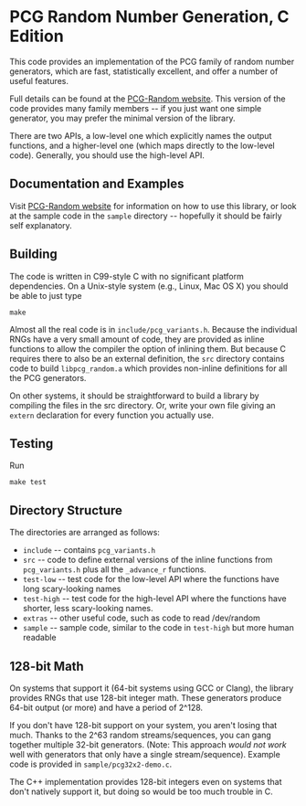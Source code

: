 # PCG Random Number Generation, C Edition

[PCG-Random website]: http://www.pcg-random.org

This code provides an implementation of the PCG family of random number
generators, which are fast, statistically excellent, and offer a number of
useful features.

Full details can be found at the [PCG-Random website].  This version
of the code provides many family members -- if you just want one
simple generator, you may prefer the minimal version of the library.

There are two APIs, a low-level one which explicitly names the output
functions, and a higher-level one (which maps directly to the low-level
code).  Generally, you should use the high-level API.

## Documentation and Examples

Visit [PCG-Random website] for information on how to use this library, or look
at the sample code in the `sample` directory -- hopefully it should be fairly
self explanatory.

## Building

The code is written in C99-style C with no significant platform dependencies.
On a Unix-style system (e.g., Linux, Mac OS X) you should be able to just
type

    make

Almost all the real code is in `include/pcg_variants.h`.  Because the
individual RNGs have a very small amount of code, they are provided as
inline functions to allow the compiler the option of inlining them.
But because C requires there to also be an external definition, the
`src` directory contains code to build `libpcg_random.a` which provides
non-inline definitions for all the PCG generators.

On other systems, it should be straightforward to build a library by
compiling the files in the src directory.  Or, write your own file giving
an `extern` declaration for every function you actually use.

## Testing

Run

    make test

## Directory Structure

The directories are arranged as follows:

* `include` -- contains `pcg_variants.h`
* `src` -- code to define external versions of the inline functions from
  `pcg_variants.h` plus all the `_advance_r` functions.
* `test-low` -- test code for the low-level API where the functions have long
  scary-looking names
* `test-high` -- test code for the high-level API where the functions have
  shorter, less scary-looking names.
* `extras` -- other useful code, such as code to read /dev/random
* `sample` -- sample code, similar to the code in `test-high` but more human
  readable
  
## 128-bit Math

On systems that support it (64-bit systems using GCC or Clang), the library
provides RNGs that use 128-bit integer math. These generators produce 64-bit
output (or more) and have a period of 2^128.

If you don't have 128-bit support on your system, you aren't losing that much.
Thanks to the 2^63 random streams/sequences, you can gang together multiple
32-bit generators.  (Note: This approach *would not work* well with generators
that only have a single stream/sequence).  Example code is provided in
`sample/pcg32x2-demo.c`.

The C++ implementation provides 128-bit integers even on systems that don't
natively support it, but doing so would be too much trouble in C.




